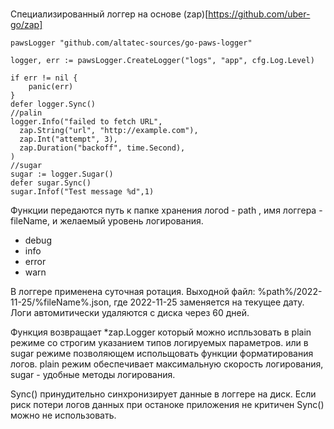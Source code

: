 #
Специализированный логгер на основе (zap)[https://github.com/uber-go/zap]
```
pawsLogger "github.com/altatec-sources/go-paws-logger"

logger, err := pawsLogger.CreateLogger("logs", "app", cfg.Log.Level)

if err != nil {
	panic(err)
}
defer logger.Sync()
//palin
logger.Info("failed to fetch URL",
  zap.String("url", "http://example.com"),
  zap.Int("attempt", 3),
  zap.Duration("backoff", time.Second),
)
//sugar
sugar := logger.Sugar()
defer sugar.Sync()
sugar.Infof("Test message %d",1)
```
Функции передаются путь к папке хранения логоd - path , имя логгера - fileName, и желаемый уровень логирования.
- debug
- info
- error
- warn

В логгере применена суточная ротация.
Выходной файл: %path%/2022-11-25/%fileName%.json, где 2022-11-25 заменяется на текущее дату.
Логи автомитически удаляются с диска через 60 дней.

Функция возвращает *zap.Logger который можно испльзовать в plain режиме со строгим указанием типов логируемых параметров.
или в sugar режиме позволяющем испольщовать  функции форматирования логов.
plain режим обеспечивает максимальную скорость логирования, sugar - удобные методы логирования.

Sync() принудительно синхронизирует данные в логгере на диск. 
Если риск потери логов данных при останоке приложения не критичен Sync() можно не использовать.


